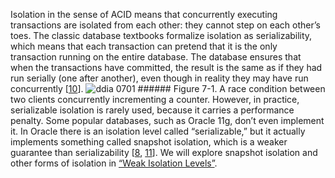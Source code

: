 Isolation in the sense of ACID means that concurrently executing transactions are isolated from
each other: they cannot step on each other’s toes. The classic database textbooks formalize
isolation as serializability, which means that each transaction can pretend that it is the only
transaction running on the entire database. The database ensures that when the transactions have
committed, the result is the same as if they had run serially (one after another), even though in
reality they may have run concurrently
[[10](ch07.html#Bernstein1987va_ch7)]. ![ddia 0701](assets/ddia_0701.png) ###### Figure 7-1. A race condition between two clients concurrently incrementing a counter. 
However, in practice, serializable isolation is rarely used, because it carries a performance
penalty. Some popular databases, such as Oracle 11g, don’t even implement it. In Oracle there is an
isolation level called “serializable,” but it actually implements something called snapshot
isolation, which is a weaker guarantee than serializability
[[8](ch07.html#Bailis2013tn),
[11](ch07.html#Fekete2005ee)].
We will explore snapshot isolation and other forms of isolation in
[“Weak Isolation Levels”](#sec_transactions_isolation_levels).